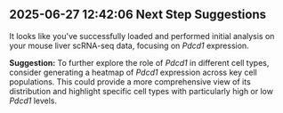 

## 2025-06-27 12:42:06 Next Step Suggestions 

It looks like you've successfully loaded and performed initial analysis on your mouse liver scRNA-seq data, focusing on *Pdcd1* expression.

**Suggestion:** To further explore the role of *Pdcd1* in different cell types, consider generating a heatmap of *Pdcd1* expression across key cell populations. This could provide a more comprehensive view of its distribution and highlight specific cell types with particularly high or low *Pdcd1* levels.

